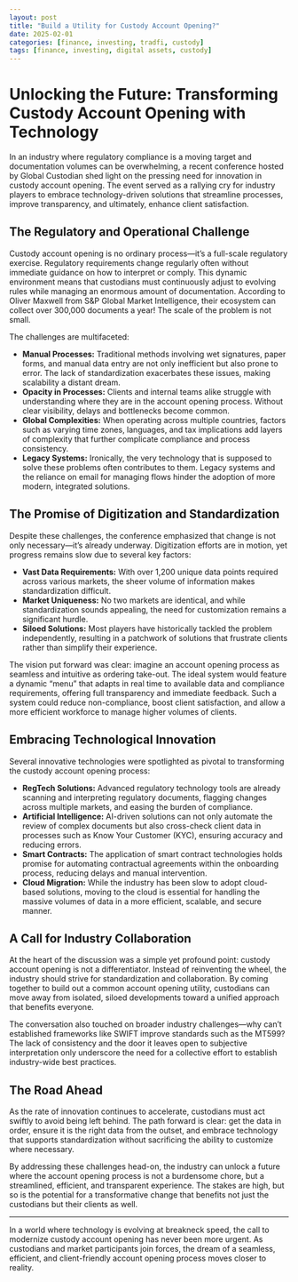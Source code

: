 ```yaml
---
layout: post
title: "Build a Utility for Custody Account Opening?"
date: 2025-02-01
categories: [finance, investing, tradfi, custody]
tags: [finance, investing, digital assets, custody]
---
```


# Unlocking the Future: Transforming Custody Account Opening with Technology

In an industry where regulatory compliance is a moving target and documentation volumes can be overwhelming, a recent conference hosted by Global Custodian shed light on the pressing need for innovation in custody account opening. The event served as a rallying cry for industry players to embrace technology-driven solutions that streamline processes, improve transparency, and ultimately, enhance client satisfaction.

## The Regulatory and Operational Challenge

Custody account opening is no ordinary process—it’s a full-scale regulatory exercise. Regulatory requirements change regularly often without immediate guidance on how to interpret or comply. This dynamic environment means that custodians must continuously adjust to evolving rules while managing an enormous amount of documentation. According to Oliver Maxwell from S&P Global Market Intelligence, their ecosystem can collect over 300,000 documents a year! The scale of the problem is not small. 

The challenges are multifaceted:
- **Manual Processes:** Traditional methods involving wet signatures, paper forms, and manual data entry are not only inefficient but also prone to error. The lack of standardization exacerbates these issues, making scalability a distant dream.
- **Opacity in Processes:** Clients and internal teams alike struggle with understanding where they are in the account opening process. Without clear visibility, delays and bottlenecks become common.
- **Global Complexities:** When operating across multiple countries, factors such as varying time zones, languages, and tax implications add layers of complexity that further complicate compliance and process consistency.
- **Legacy Systems:** Ironically, the very technology that is supposed to solve these problems often contributes to them. Legacy systems and the reliance on email for managing flows hinder the adoption of more modern, integrated solutions.

## The Promise of Digitization and Standardization

Despite these challenges, the conference emphasized that change is not only necessary—it’s already underway. Digitization efforts are in motion, yet progress remains slow due to several key factors:
- **Vast Data Requirements:** With over 1,200 unique data points required across various markets, the sheer volume of information makes standardization difficult.
- **Market Uniqueness:** No two markets are identical, and while standardization sounds appealing, the need for customization remains a significant hurdle.
- **Siloed Solutions:** Most players have historically tackled the problem independently, resulting in a patchwork of solutions that frustrate clients rather than simplify their experience.

The vision put forward was clear: imagine an account opening process as seamless and intuitive as ordering take-out. The ideal system would feature a dynamic “menu” that adapts in real time to available data and compliance requirements, offering full transparency and immediate feedback. Such a system could reduce non-compliance, boost client satisfaction, and allow a more efficient workforce to manage higher volumes of clients.

## Embracing Technological Innovation

Several innovative technologies were spotlighted as pivotal to transforming the custody account opening process:
- **RegTech Solutions:** Advanced regulatory technology tools are already scanning and interpreting regulatory documents, flagging changes across multiple markets, and easing the burden of compliance.
- **Artificial Intelligence:** AI-driven solutions can not only automate the review of complex documents but also cross-check client data in processes such as Know Your Customer (KYC), ensuring accuracy and reducing errors.
- **Smart Contracts:** The application of smart contract technologies holds promise for automating contractual agreements within the onboarding process, reducing delays and manual intervention.
- **Cloud Migration:** While the industry has been slow to adopt cloud-based solutions, moving to the cloud is essential for handling the massive volumes of data in a more efficient, scalable, and secure manner.

## A Call for Industry Collaboration

At the heart of the discussion was a simple yet profound point: custody account opening is not a differentiator. Instead of reinventing the wheel, the industry should strive for standardization and collaboration. By coming together to build out a common account opening utility, custodians can move away from isolated, siloed developments toward a unified approach that benefits everyone.

The conversation also touched on broader industry challenges—why can’t established frameworks like SWIFT improve standards such as the MT599? The lack of consistency and the door it leaves open to subjective interpretation only underscore the need for a collective effort to establish industry-wide best practices.

## The Road Ahead

As the rate of innovation continues to accelerate, custodians must act swiftly to avoid being left behind. The path forward is clear: get the data in order, ensure it is the right data from the outset, and embrace technology that supports standardization without sacrificing the ability to customize where necessary.

By addressing these challenges head-on, the industry can unlock a future where the account opening process is not a burdensome chore, but a streamlined, efficient, and transparent experience. The stakes are high, but so is the potential for a transformative change that benefits not just the custodians but their clients as well.

---

In a world where technology is evolving at breakneck speed, the call to modernize custody account opening has never been more urgent. As custodians and market participants join forces, the dream of a seamless, efficient, and client-friendly account opening process moves closer to reality.
